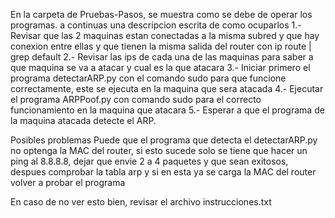 En la carpeta de Pruebas-Pasos, se muestra como se debe de operar los programas. a continuas una descripcion escrita de como ocuparlos
1.- Revisar que las 2 maquinas estan conectadas a la misma subred y que hay conexion entre ellas y que tienen la misma salida del router con ip route | grep default
2.- Revisar las ips de cada una de las maquinas para saber a que maquina se va a atacar y cual es la que atacara
3.- Iniciar primero el programa detectarARP.py con el comando sudo para que funcione correctamente, este se ejecuta en la maquina que sera atacada
4.- Ejecutar el programa ARPPoof.py con comando sudo para el correcto funcionamiento en la maquina que atacara
5.- Esperar a que el programa de la maquina atacada detecte el ARP.

Posibles problemas
Puede que el programa que detecta el detectarARP.py no optenga la MAC del router, si esto sucede solo se tiene que hacer un ping al 8.8.8.8, dejar que envie 2 a 4 paquetes y que sean exitosos, despues
comprobar la tabla arp y si en esta ya se carga la MAC del router volver a probar el programa

En caso de no ver esto bien, revisar el archivo instrucciones.txt
